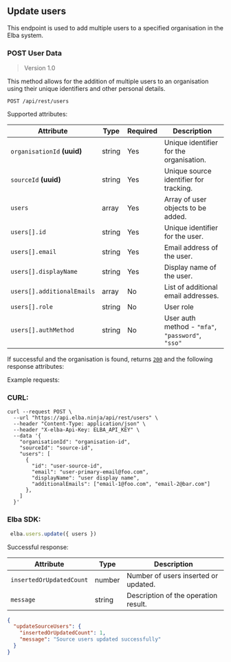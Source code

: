 
## Update users
This endpoint is used to add multiple users to a specified organisation in the Elba system.

### POST User Data

> Version 1.0

This method allows for the addition of multiple users to an organisation using their unique identifiers and other personal details.

```plaintext
POST /api/rest/users
```

Supported attributes:

| Attribute                | Type     | Required | Description                                  |
|--------------------------|----------|----------|----------------------------------------------|
| `organisationId` **(uuid)**        | string   | Yes      | Unique identifier for the organisation.      |
| `sourceId`  **(uuid)**             | string   | Yes      | Unique source identifier for tracking.       |
| `users`                  | array    | Yes      | Array of user objects to be added.           |
| `users[].id`             | string   | Yes      | Unique identifier for the user.              |
| `users[].email`          | string   | Yes      | Email address of the user.                   |
| `users[].displayName`    | string   | Yes      | Display name of the user.                    |
| `users[].additionalEmails`| array  | No       | List of additional email addresses.         |
| `users[].role`              | string   | No      | User role      |  
| `users[].authMethod`               |  string   | No      | User auth method - `"mfa"`, `"password"`, `"sso"` | 

If successful and the organisation is found, returns [`200`](rest/index.md#status-codes) and the following response attributes:

Example requests:
### CURL:
```shell
curl --request POST \
  --url "https://api.elba.ninja/api/rest/users" \
  --header "Content-Type: application/json" \
  --header "X-elba-Api-Key: ELBA_API_KEY" \
  --data '{
    "organisationId": "organisation-id",
    "sourceId": "source-id",
    "users": [
      {
        "id": "user-source-id",
        "email": "user-primary-email@foo.com",
        "displayName": "user display name",
        "additionalEmails": ["email-1@foo.com", "email-2@bar.com"]
      },
    ]
  }'
```

### Elba SDK:
```javascript
 elba.users.update({ users })
```

Successful response:

| Attribute                | Type     | Description                          |
|--------------------------|----------|--------------------------------------|
| `insertedOrUpdatedCount` | number   | Number of users inserted or updated. |
| `message`               | string   | Description of the operation result.  |

```json
{
  "updateSourceUsers": {
    "insertedOrUpdatedCount": 1,
    "message": "Source users updated successfully"
  }
}
```
